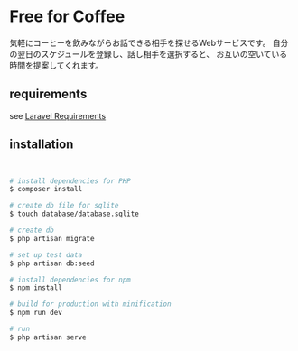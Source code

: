 # Free for Coffee
気軽にコーヒーを飲みながらお話できる相手を探せるWebサービスです。
自分の翌日のスケジュールを登録し、話し相手を選択すると、
お互いの空いている時間を提案してくれます。


## requirements
see [Laravel Requirements](https://laravel.com/docs/5.7/installation#installation)


## installation

``` bash


# install dependencies for PHP
$ composer install

# create db file for sqlite
$ touch database/database.sqlite

# create db
$ php artisan migrate

# set up test data
$ php artisan db:seed

# install dependencies for npm
$ npm install

# build for production with minification
$ npm run dev

# run
$ php artisan serve
```
